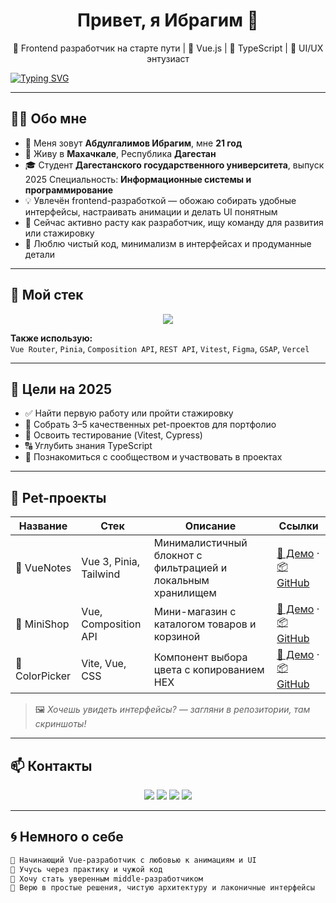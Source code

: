 <h1 align="center">Привет, я Ибрагим 👋</h1>
<p align="center">
  🚀 Frontend разработчик на старте пути | 🍃 Vue.js | 🧪 TypeScript | 🎨 UI/UX энтузиаст
</p>


[![Typing SVG](https://readme-typing-svg.demolab.com?font=Fira+Code&size=48&pause=1000&color=41B883&center=true&vCenter=true&width=1920&height=100&lines=Погружаюсь+в+Frontend;Люблю+Vue,+Vite+и+TypeScript;Ищу+первую+работу+или+стажировку;Открыт+для+коллабораций)](https://git.io/typing-svg)



 
---

## 🧍‍♂️ Обо мне

- 👋 Меня зовут **Абдулгалимов Ибрагим**, мне **21 год**
- 📍 Живу в **Махачкале**, Республика **Дагестан**
- 🎓 Студент **Дагестанского государственного университета**, выпуск 2025  Специальность: **Информационные системы и программирование**
- 💡 Увлечён frontend-разработкой — обожаю собирать удобные интерфейсы, настраивать анимации и делать UI понятным
- 🌱 Сейчас активно расту как разработчик, ищу команду для развития или стажировку
- 🎯 Люблю чистый код, минимализм в интерфейсах и продуманные детали

---

## 🧰 Мой стек

<div align="center">
  <img src="https://skillicons.dev/icons?i=vue,ts,js,html,css,vite,tailwind,git,figma" />
</div>

**Также использую:**  
`Vue Router`, `Pinia`, `Composition API`, `REST API`, `Vitest`, `Figma`, `GSAP`, `Vercel`

---

## 🎯 Цели на 2025

- ✅ Найти первую работу или пройти стажировку
- 🎨 Собрать 3–5 качественных pet-проектов для портфолио
- 🧪 Освоить тестирование (Vitest, Cypress)
- 🔠 Углубить знания TypeScript
- 🤝 Познакомиться с сообществом и участвовать в проектах

---

## 📂 Pet-проекты

| Название | Стек | Описание | Ссылки |
|----------|------|----------|--------|
| 📓 VueNotes | Vue 3, Pinia, Tailwind | Минималистичный блокнот с фильтрацией и локальным хранилищем | [🔗 Демо](https://your-demo-link.com) · [📦 GitHub](https://github.com/yourusername/vuenotes) |
| 🛒 MiniShop | Vue, Composition API | Мини-магазин с каталогом товаров и корзиной | [🔗 Демо](https://your-demo-link.com) · [📦 GitHub](https://github.com/yourusername/minishop) |
| 🎨 ColorPicker | Vite, Vue, CSS | Компонент выбора цвета с копированием HEX | [🔗 Демо](https://your-demo-link.com) · [📦 GitHub](https://github.com/yourusername/colorpicker) |

> 🖼 *Хочешь увидеть интерфейсы? — загляни в репозитории, там скриншоты!*

---

## 📫 Контакты

<p align="center">
  <a href="https://t.me/yourhandle"><img src="https://img.shields.io/badge/Telegram-41B883?style=for-the-badge&logo=telegram&logoColor=white"/></a>
  <a href="mailto:your.email@example.com"><img src="https://img.shields.io/badge/Email-35495E?style=for-the-badge&logo=gmail&logoColor=white"/></a>
  <a href="https://wa.me/yourwhatsapplink"><img src="https://img.shields.io/badge/WhatsApp-25D366?style=for-the-badge&logo=whatsapp&logoColor=white"/></a>
  <a href="https://www.instagram.com/yourinsta"><img src="https://img.shields.io/badge/Instagram-E4405F?style=for-the-badge&logo=instagram&logoColor=white"/></a>
</p>

---

## 🌀 Немного о себе

```txt
👶 Начинающий Vue-разработчик с любовью к анимациям и UI
🧠 Учусь через практику и чужой код
🎯 Хочу стать уверенным middle-разработчиком
💚 Верю в простые решения, чистую архитектуру и лаконичные интерфейсы
